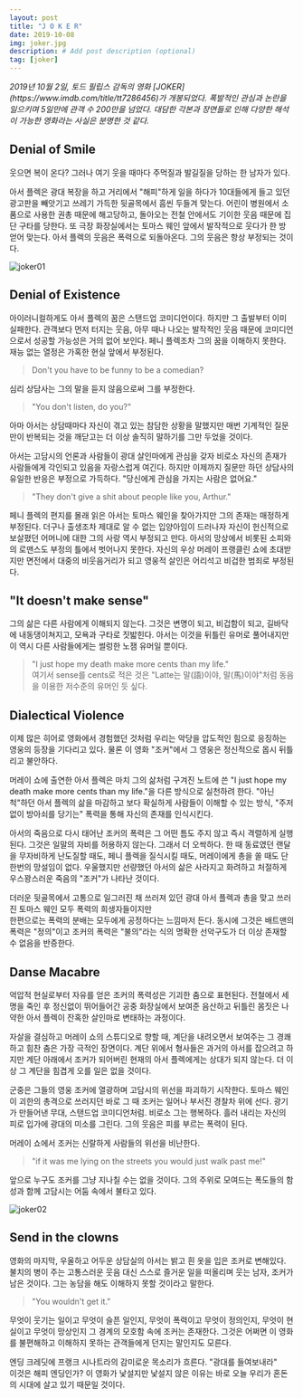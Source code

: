 ```yaml
---
layout: post
title: "J O K E R"
date: 2019-10-08
img: joker.jpg
description: # Add post description (optional)
tag: [joker]
---
```


<i>
2019년 10월 2일, 토드 필립스 감독의 영화 [JOKER](https://www.imdb.com/title/tt7286456)가 개봉되었다. 폭발적인 관심과 논란을 일으키며 5일만에 관객 수 200만을 넘었다.
대담한 각본과 장면들로 인해 다양한 해석이 가능한 영화라는 사실은 분명한 것 같다.
</i>

## Denial of Smile

웃으면 복이 온다? 그러나 여기 웃을 때마다 주먹질과 발길질을 당하는 한 남자가 있다.

아서 플렉은 광대 복장을 하고 거리에서 "해피"하게 일을 하다가 10대들에게 들고 있던 광고판을 빼앗기고 쓰레기 가득한 뒷골목에서 흠씬 두들겨 맞는다.
어린이 병원에서 소품으로 사용한 권총 때문에 해고당하고, 돌아오는 전철 안에서도 기이한 웃음 때문에 집단 구타를 당한다.
또 극장 화장실에서는 토마스 웨인 앞에서 발작적으로 웃다가 한 방 얻어 맞는다.
아서 플렉의 웃음은 폭력으로 되돌아온다. 그의 웃음은 항상 부정되는 것이다.

![joker01]({{site.baseurl}}/assets/img/joker01.jpg)

## Denial of Existence

아이러니컬하게도 아서 플렉의 꿈은 스탠드업 코미디언이다. 하지만 그 출발부터 이미 실패한다. 관객보다 먼저 터지는 웃음, 아무 때나 나오는 발작적인 웃음 때문에
코미디언으로서 성공할 가능성은 거의 없어 보인다. 페니 플렉조차 그의 꿈을 이해하지 못한다. 재능 없는 열정은 가혹한 현실 앞에서 부정된다.

>Don't you have to be funny to be a comedian?

심리 상담사는 그의 말을 듣지 않음으로써 그를 부정한다.

>"You don't listen, do you?"

아마 아서는 상담때마다 자신이 겪고 있는 참담한 상황을 말했지만 매번 기계적인 질문만이
반복되는 것을 깨닫고는 더 이상 솔직히 말하기를 그만 두었을 것이다.

아서는 고담시의 언론과 사람들이 광대 살인마에게 관심을 갖자 비로소 자신의 존재가 사람들에게 각인되고 있음을 자랑스럽게 여긴다. 하지만
이제까지 질문만 하던 상담사의 유일한 반응은 부정으로 가득하다. "당신에게 관심을 가지는 사람은 없어요."

>"They don't give a shit about people like you, Arthur."

페니 플렉의 편지를 몰래 읽은 아서는 토마스 웨인을 찾아가지만 그의 존재는 매정하게 부정된다. 더구나 출생조차 제대로 알 수 없는 입양아임이 드러나자
자신이 헌신적으로 보살폈던 어머니에 대한 그의 사랑 역시 부정되고 만다.
아서의 망상에서 비롯된 소피와의 로맨스도 부정의 틀에서 벗어나지 못한다. 자신의 우상 머레이 프랭클린 쇼에 초대받지만 면전에서 대중의 비웃음거리가 되고 영웅적 살인은 어리석고 비겁한 범죄로 부정된다.

## "It doesn't make sense"

그의 삶은 다른 사람에게 이해되지 않는다. 그것은 변명이 되고, 비겁함이 되고, 길바닥에 내동댕이쳐지고, 모욕과 구타로 짓밟힌다. 아서는 이것을 뒤틀린 유머로 풀어내지만
이 역시 다른 사람들에게는 썰렁한 노잼 유머일 뿐이다.

> "I just hope my death make more cents than my life."  
> 여기서 sense를 cents로 적은 것은 "Latte는 말(語)이야, 말(馬)이야"처럼 동음을 이용한 저수준의 유머인 듯 싶다.


## Dialectical Violence

이제 많은 히어로 영화에서 경험했던 것처럼 우리는 악당을 압도적인 힘으로 응징하는 영웅의 등장을 기다리고 있다.
물론 이 영화 "조커"에서 그 영웅은 정신적으로 몹시 뒤틀리고 불안하다.

머레이 쇼에 출연한 아서 플렉은 마치 그의 삶처럼 구겨진 노트에 쓴 "I just hope my death make more cents than my life."을 다른 방식으로 실천하려 한다.
"아닌 척"하던 아서 플렉의 삶을 마감하고 보다 확실하게 사람들이 이해할 수 있는 방식, "주저없이 방아쇠를 당기는" 폭력을 통해 자신의 존재를 인식시킨다.

아서의 죽음으로 다시 태어난 조커의 폭력은 그 어떤 틈도 주지 않고 즉시 격렬하게 실행된다. 그것은 일말의 자비를 허용하지 않는다.
그래서 더 오싹하다. 한 때 동료였던 랜달을 무자비하게 난도질할 때도, 페니 플렉을 질식시킬 때도, 머레이에게 총을 쏠 때도 단 한번의 망설임이 없다.
우울했지만 선량했던 아서의 삶은 사라지고 화려하고 처절하게 우스꽝스러운 죽음의 "조커"가 나타난 것이다.

더러운 뒷골목에서 고통으로 일그러진 채 쓰러져 있던 광대 아서 플렉과 총을 맞고 쓰러진 토마스 웨인 모두 폭력의 희생자들이지만  
한편으로는 폭력의 분배는 모두에게 공정하다는 느낌마저 든다. 동시에 그것은 배트맨의 폭력은 "정의"이고 조커의 폭력은 "불의"라는 식의 명확한 선악구도가 더 이상 존재할 수 없음을 반증한다.


## Danse Macabre

억압적 현실로부터 자유를 얻은 조커의 폭력성은 기괴한 춤으로 표현된다. 전철에서 세 명을 죽인 후 정신없이 뛰어들어간 공중 화장실에서 보여준
음산하고 뒤틀린 몸짓은 나약한 아서 플렉이 잔혹한 살인마로 변태하는 과정이다.

자살을 결심하고 머레이 쇼의 스튜디오로 향할 때, 계단을 내려오면서 보여주는 그 경쾌하고 힘찬 춤은 가장 극적인 장면이다. 계단 위에서 형사들은 과거의
아서를 잡으려고 하지만 계단 아래에서 조커가 되어버린 현재의 아서 플렉에게는 상대가 되지 않는다. 더 이상 그 계단을 힘겹게 오를 일은 없을 것이다.

군중은 그들의 영웅 조커에 열광하며 고담시의 위선을 파괴하기 시작한다. 토마스 웨인이 괴한의 총격으로 쓰러지던 바로 그 때 조커는 일어나 부서진 경찰차 위에 선다.
광기가 만들어낸 무대, 스탠드업 코미디언처럼. 비로소 그는 행복하다. 흘러 내리는 자신의 피로 입가에 광대의 미소를 그린다. 그의 웃음은 피를 부르는 폭력이 된다.

머레이 쇼에서 조커는 신랄하게 사람들의 위선을 비난한다.

>"if it was me lying on the streets you would just walk past me!"

앞으로 누구도 조커를 그냥 지나칠 수는 없을 것이다. 그의 주위로 모여드는 폭도들의 함성과 함께 고담시는 어둠 속에서 불타고 있다.

![joker02]({{site.baseurl}}/assets/img/joker02.jpg)

## Send in the clowns

영화의 마지막, 우울하고 어두운 상담실의 아서는 밝고 흰 옷을 입은 조커로 변해있다. 불치의 병이 주는 고통스러운 웃음 대신 스스로 즐거운 일을 떠올리며 웃는 남자, 조커가 남은 것이다. 그는 농담을 해도 이해하지 못할 것이라고 말한다.

> "You wouldn't get it."

무엇이 웃기는 일이고 무엇이 슬픈 일인지, 무엇이 폭력이고 무엇이 정의인지, 무엇이 현실이고 무엇이 망상인지 그 경계의 모호함 속에 조커는 존재한다.
그것은 어쩌면 이 영화를 불편해하고 이해하지 못하는 관객들에게 던지는 말인지도 모른다.

엔딩 크레딧에 프랭크 시나트라의 감미로운 목소리가 흐른다. "광대를 들여보내라"  
이것은 해피 엔딩인가? 이 영화가 낯설지만 낯설지 않은 이유는 바로 오늘 우리가 혼돈의 시대에 살고 있기 때문일 것이다.
